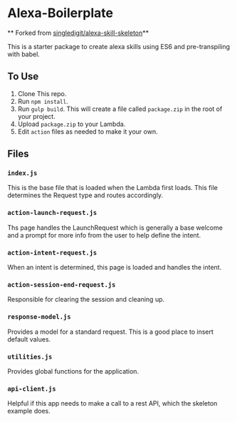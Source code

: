 # Alexa-Boilerplate

** Forked from [singledigit/alexa-skill-skeleton](https://github.com/singledigit/alexa-skill-skeleton)**

This is a starter package to create alexa skills using ES6 and pre-transpiling with babel.

## To Use

1. Clone This repo.
2. Run `npm install`.
3. Run `gulp build`. This will create a file called `package.zip` in the root of your project.
4. Upload `package.zip` to your Lambda.
5. Edit `action` files as needed to make it your own.

## Files

### `index.js`
This is the base file that is loaded when the Lambda first loads. This file determines the Request type and routes accordingly.

### `action-launch-request.js`
Ths page handles the LaunchRequest which is generally a base welcome and a prompt for more info from the user to help define the intent.

### `action-intent-request.js`
When an intent is determined, this page is loaded and handles the intent.

### `action-session-end-request.js`
Responsible for clearing the session and cleaning up.

### `response-model.js`
Provides a model for a standard request. This is a good place to insert default values.

### `utilities.js`
Provides global functions for the application.

### `api-client.js`
Helpful if this app needs to make a call to a rest API, which the skeleton example does.
